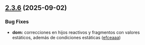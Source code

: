 ## [2.3.6](https://github.com/kkokotero/boxels/compare/efceaaa6e86835a9549a7e2a8a762fb4185b00ef...v2.3.6) (2025-09-02)


### Bug Fixes

* **dom:** correcciones en hijos reactivos y fragmentos con valores estáticos, además de condiciones estáticas ([efceaaa](https://github.com/kkokotero/boxels/commit/efceaaa6e86835a9549a7e2a8a762fb4185b00ef))




